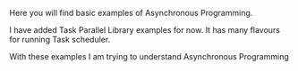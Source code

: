
Here you will find basic examples of Asynchronous Programming.

I have added Task Parallel Library examples for now.
It has many flavours for running Task scheduler. 

With these examples I am trying to understand Asynchronous Programming